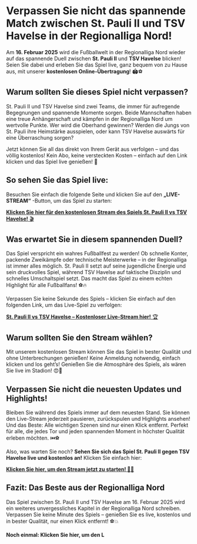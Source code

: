 # Verpassen Sie nicht das spannende Match zwischen St. Pauli II und TSV Havelse in der Regionalliga Nord!

Am **16. Februar 2025** wird die Fußballwelt in der Regionalliga Nord wieder auf das spannende Duell zwischen **St. Pauli II** und **TSV Havelse** blicken! Seien Sie dabei und erleben Sie das Spiel live, ganz bequem von zu Hause aus, mit unserer **kostenlosen Online-Übertragung**! 🏟️⚽

## Warum sollten Sie dieses Spiel nicht verpassen?

St. Pauli II und TSV Havelse sind zwei Teams, die immer für aufregende Begegnungen und spannende Momente sorgen. Beide Mannschaften haben eine treue Anhängerschaft und kämpfen in der Regionalliga Nord um wertvolle Punkte. Wer wird die Oberhand gewinnen? Werden die Jungs von St. Pauli ihre Heimstärke ausspielen, oder kann TSV Havelse auswärts für eine Überraschung sorgen?

Jetzt können Sie all das direkt von Ihrem Gerät aus verfolgen – und das völlig kostenlos! Kein Abo, keine versteckten Kosten – einfach auf den Link klicken und das Spiel live genießen! 🎥

## So sehen Sie das Spiel live:

Besuchen Sie einfach die folgende Seite und klicken Sie auf den **„LIVE-STREAM“** -Button, um das Spiel zu starten:

[**Klicken Sie hier für den kostenlosen Stream des Spiels St. Pauli II vs TSV Havelse!** 🎬](https://tinyurl.com/livestreamfreeo?st=St+Pauli+II+vs+TSV+Havelse&si=ghc)

## Was erwartet Sie in diesem spannenden Duell?

Das Spiel verspricht ein wahres Fußballfest zu werden! Ob schnelle Konter, packende Zweikämpfe oder technische Meisterwerke – in der Regionalliga ist immer alles möglich. St. Pauli II setzt auf seine jugendliche Energie und sein druckvolles Spiel, während TSV Havelse auf taktische Disziplin und schnelles Umschaltspiel setzt. Das macht das Spiel zu einem echten Highlight für alle Fußballfans! ⚽🔥

Verpassen Sie keine Sekunde des Spiels – klicken Sie einfach auf den folgenden Link, um das Live-Spiel zu verfolgen:

[**St. Pauli II vs TSV Havelse – Kostenloser Live-Stream hier!** 🏆](https://tinyurl.com/livestreamfreeo?st=St+Pauli+II+vs+TSV+Havelse&si=ghc)

## Warum sollten Sie den Stream wählen?

Mit unserem kostenlosen Stream können Sie das Spiel in bester Qualität und ohne Unterbrechungen genießen! Keine Anmeldung notwendig, einfach klicken und los geht’s! Genießen Sie die Atmosphäre des Spiels, als wären Sie live im Stadion! 😍🎉

## Verpassen Sie nicht die neuesten Updates und Highlights!

Bleiben Sie während des Spiels immer auf dem neuesten Stand. Sie können den Live-Stream jederzeit pausieren, zurückspulen und Highlights ansehen! Und das Beste: Alle wichtigen Szenen sind nur einen Klick entfernt. Perfekt für alle, die jedes Tor und jeden spannenden Moment in höchster Qualität erleben möchten. ⏮️⚽

Also, was warten Sie noch? **Sehen Sie sich das Spiel St. Pauli II gegen TSV Havelse live und kostenlos an!** Klicken Sie einfach hier:

[**Klicken Sie hier, um den Stream jetzt zu starten! 🎥✨**](https://tinyurl.com/livestreamfreeo?st=St+Pauli+II+vs+TSV+Havelse&si=ghc)

## Fazit: Das Beste aus der Regionalliga Nord

Das Spiel zwischen St. Pauli II und TSV Havelse am 16. Februar 2025 wird ein weiteres unvergessliches Kapitel in der Regionalliga Nord schreiben. Verpassen Sie keine Minute des Spiels – genießen Sie es live, kostenlos und in bester Qualität, nur einen Klick entfernt! ⚽💥

**Noch einmal: Klicken Sie hier, um den L**
